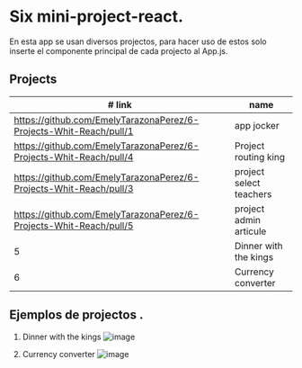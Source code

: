 # Six mini-project-react.

En esta app se usan diversos projectos, para hacer uso de estos solo inserte el componente principal de cada projecto al App.js.

## Projects

| #   link      | name                   | 
| ------------- | ---------------------- | 
| https://github.com/EmelyTarazonaPerez/6-Projects-Whit-Reach/pull/1             | app jocker              | 
| https://github.com/EmelyTarazonaPerez/6-Projects-Whit-Reach/pull/4             | Project routing king    |
| https://github.com/EmelyTarazonaPerez/6-Projects-Whit-Reach/pull/3             | project select teachers | 
| https://github.com/EmelyTarazonaPerez/6-Projects-Whit-Reach/pull/5             | project admin articule  |
| 5             | Dinner with the kings |
| 6             | Currency converter  |


## Ejemplos de projectos .
1. Dinner with the kings
![image](https://github.com/EmelyTarazonaPerez/mini-project-react/assets/122141594/4211599c-852d-4f4b-b8f7-200b87fde407)

2. Currency converter
![image](https://github.com/EmelyTarazonaPerez/mini-project-react/assets/122141594/9e5a89af-4c58-4f5f-8602-e65f05097e28)


